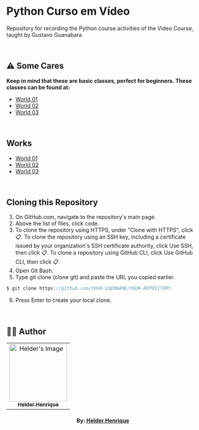 # Python Curso em Vídeo
Repository for recording the Python course activities of the Video Course, taught by Gustavo Guanabara

<br>

## ⚠️ Some Cares
**Keep in mind that these are basic classes, perfect for beginners. These classes can be found at:**

- [World 01](https://www.youtube.com/playlist?list=PLHz_AreHm4dlKP6QQCekuIPky1CiwmdI6)
- [World 02](https://www.youtube.com/playlist?list=PLHz_AreHm4dk_nZHmxxf_J0WRAqy5Czye)
- [World 03](https://www.youtube.com/playlist?list=PLHz_AreHm4dksnH2jVTIVNviIMBVYyFnH)

<br>

## Works

- [World 01](#)
- [World 02](#)
- [World 03](#)


<br>

## Cloning this Repository
1. On GitHub.com, navigate to the repository's main page.
2. Above the list of files, click code.
3. To clone the repository using HTTPS, under "Clone with HTTPS", click 📋. To clone the repository using an SSH key, including a certificate issued by your organization's SSH certificate authority, click Use SSH, then click 📋. To clone a repository using GitHub CLI, click Use GitHub CLI, then click 📋.
4. Open Git Bash.
5. Type git clone (clone git) and paste the URL you copied earlier.
```c
$ git clone https://github.com/YOUR-USERNAME/YOUR-REPOSITORY
```
6. Press Enter to create your local clone.

<br>

## 👨‍💻 Author

<table align="center">
    <tr>
        <td align="center">
            <a href="https://github.com/helderhsilva">
                <img src="https://ik.imagekit.io/helderhsilva/myAvatar_1RkEQbhir.png?ik-sdk-version=javascript-1.4.3&updatedAt=1643634706178" width="150px;" alt="Helder's Image" />
                <br />
                <sub><b>Helder Henrique</b></sub>
            </a>
        </td>    
    </tr>
</table>
<h4 align="center">
   By: <a href="https://www.linkedin.com/in/helderhsilva/" target="_blank"> Helder Henrique </a>
</h4>